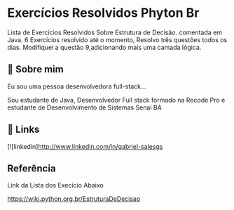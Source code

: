 
# Exercícios Resolvidos Phyton Br

Lista de Exercícios Resolvidos Sobre Estrutura de Decisão. comentada em Java.
6 Exercícios resolvido até o momento, Resolvo três questões todos os dias.
Modifiquei a questão 9,adicionando mais uma camada lógica.

## 🚀 Sobre mim
Eu sou uma pessoa desenvolvedora full-stack...

Sou estudante de Java, Desenvolvedor Full stack formado na Recode Pro e estudante de Desenvolvimento de Sistemas Senai BA
## 🔗 Links
[![linkedin]http://www.linkedin.com/in/gabriel-salesgs

## Referência
Link da Lista dos Execício Abaixo

https://wiki.python.org.br/EstruturaDeDecisao